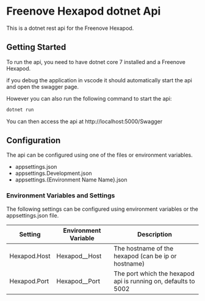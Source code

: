 # Freenove Hexapod dotnet Api

This is a dotnet rest api for the Freenove Hexapod.

## Getting Started

To run the api, you need to have dotnet core 7 installed and a Freenove Hexapod.

if you debug the application in vscode it should automatically start the api and open the swagger page.

However you can also run the following command to start the api:

```bash
dotnet run
```

You can then access the api at http://localhost:5000/Swagger

## Configuration

The api can be configured using one of the files or environment variables.

- appsettings.json
- appsettings.Development.json
- appsettings.{Environment Name Name}.json

### Environment Variables and Settings

The following settings can be configured using environment variables or the appsettings.json file.

| Setting | Environment Variable | Description |
| ------- | -------------------- | ----------- |
| Hexapod.Host | Hexapod__Host | The hostname of the hexapod (can be ip or hostname) |
| Hexapod.Port | Hexapod__Port | The port which the hexapod api is running on, defaults to 5002 |


